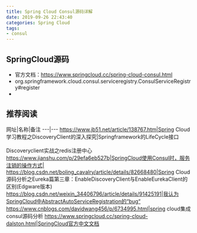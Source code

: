 ```yaml
---
title: Spring Cloud Consul源码详解 
date: 2019-09-26 22:43:40
categories: Spring Cloud
tags: 
- consul
---
```





## SpringCloud源码 ##

- 官方文档：https://www.springcloud.cc/spring-cloud-consul.html
- org.springframework.cloud.consul.serviceregistry.ConsulServiceRegistry#register
- 

## 推荐阅读 ##

网址|名称|备注
---|---
https://www.jb51.net/article/138767.htm|Spring Cloud学习教程之DiscoveryClient的深入探究|Springframework的LifeCycle接口<br><br>Discoveryclient实战之redis注册中心
https://www.jianshu.com/p/29efa6eb527b|SpringCloud使用Consul时，服务注销的操作方式|
https://blog.csdn.net/boling_cavalry/article/details/82668480|Spring Cloud源码分析之Eureka篇第三章：EnableDiscoveryClient与EnableEurekaClient的区别(Edgware版本)
https://blog.csdn.net/weixin_34406796/article/details/91425191|我认为SpringCloud中AbstractAutoServiceRegistration的“bug“
https://www.cnblogs.com/davidwang456/p/6734995.html|spring cloud集成 consul源码分析
https://www.springcloud.cc/spring-cloud-dalston.html|SpringCloud官方中文文档


